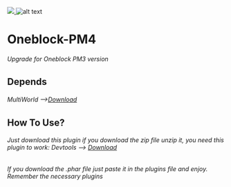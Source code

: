 <a href="https://poggit.pmmp.io/p/Onenlock-PM4"><img src="https://poggit.pmmp.io/shield.state/Oneblock-PM4">
</a>
![alt text](https://play-lh.googleusercontent.com/RY0k-vbWIgnPYXU4XciUYaay6C_vvjUv85rf1bb0NrSLOHylIBNSCZkIkyiCRtCbT-A)
# Oneblock-PM4
###### Upgrade for Oneblock PM3 version
## Depends
###### MultiWorld -->[Download](https://poggit.pmmp.io/p/MultiWorld)

## How To Use?
###### Just download this plugin if you download the zip file unzip it, you need this plugin to work: Devtools --> [Download](https://poggit.pmmp.io/p/DevTools/1.15.0)
###### If you download the .phar file just paste it in the plugins file and enjoy. Remember the necessary plugins

